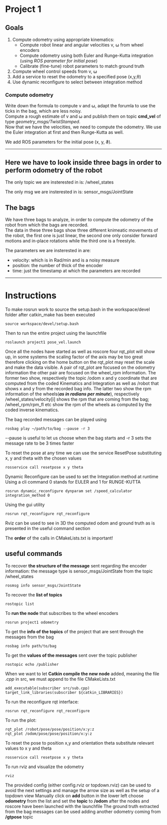 # Project 1

## Goals
1. Compute odometry using appropriate kinematics:
    - Compute robot linear and angular velocities v, ⍵ from wheel encoders
    - Compute odometry using both Euler and Runge-Kutta integration (using *ROS parameter for initial pose*)
    - Calibrate (fine-tune) robot parameters to match ground truth
2. Compute wheel control speeds from v, ⍵
3. Add a service to reset the odometry to a specified pose (x,y,θ)
4. Use dynamic reconfigure to select between integration method

### Compute odometry
Write down the formula to compute v and ⍵, adapt the forumla to use the ticks in the bag, which are less noisy. <br>
Compute a rough estimate of v and ⍵ and publish them on topic **cmd_vel** of type *geometry_msgs/TwistStamped*. <br>
Now that we have the velocities, we need to compute the odometry. We use the Euler integration at first and then Runge-Kutta as well.

We add ROS parameters for the initial pose (x, y, ϑ).

---

## Here we have to look inside three bags in order to perform odometry of the robot

The only topic we are insterested in is: /wheel_states

The only msg we are insterested in is: sensor_msgs/JointState

## The bags

We have three bags to analyze, in order to compute the odometry of the robot from which the bags are recorded. <br>
The data in these three bags show three different knimeatic movements of the robot, the first one is just linear, the second one only consider forward motions and in-place rotations while the third one is a freestyle. 

The parameters we are insterested in are:
- velocity: which is in Rad/min and is a noisy measure
- position: the number of thick of the encoder 
- time: just the timestamp at which the parameters are recorded

---

# Instructions

To make rosrun work to source the setup.bash in the workspace/devel folder after catkin_make has been executed
```
source workspace/devel/setup.bash
```
Then to run the entire project using the launchfile
```
roslaunch project1 pose_vel.launch
```
Once all the nodes have started as well as roscore four rqt_plot will show up, in some systems the scaling factor of the axis may be too great therefore  clicking on the home button on the rqt_plot may reset the scale and make the data visible.
A pair of rqt_plot are focused on the odometry information the other pair are focused on the wheel_rpm information.
The former two show, respectively the topic /odom x and y coordinate that are computed from the coded Kinematics and Integration as well as /robot that shows x and y from the recorded bag info.
The latter two show the rpm information of the wheels(***as in radians per minute***), respectively /wheel_states/velocity[i] shows the rpm that are coming from the bag; /wheel_rpm/rpm_fl etc show the rpm of the wheels as computed by the coded inverse kinematics.

The bag recorded messages can be played using
```
rosbag play ~/path/to/bag --pause -r 3
```
--pause is useful to let us choose when the bag starts and -r 3 sets the message rate to be 3 times faster

To reset the pose at any time we can use the service ResetPose substituting x, y and theta with the chosen values
```
rosservice call resetpose x y theta 
```

Dynamic Reconfigure can be used to set the Integration method at runtime
Using a cli command 0 stands for EULER and 1 for RUNGE-KUTTA
```
rosrun dynamic_reconfigure dynparam set /speed_calculator integration_method 0
```
Using the gui utility 
```
rosrun rqt_reconfigure rqt_reconfigure
```
Rviz can be used to see in 3D the computed odom and ground truth as is presented in the useful command section

The **order** of the calls in CMakeLists.txt is important!

## useful commands

To recover **the structure of the message** sent regarding the encoder information: the message type is sensor_msgs/JointState from the topic /wheel_states
```
rosmsg info sensor_msgs/JointState
```

To recover the **list of topics**
```
rostopic list
```

To **run the node** that subscribes to the wheel encoders
```
rosrun project1 odometry
```

To get the **info of the topics** of the project that are sent through the messages from the bag
```
rosbag info path/to/bag
```

To get the **values of the messages** sent over the topic publisher
```
rostopic echo /publisher
```

When we want to let **Catkin compile the new node** added, meaning the file _.cpp_ in src, we must append to the file CMakeLists.txt
```
add_executable(subscriber src/sub.cpp) target_link_libraries(subscriber ${catkin_LIBRARIES})
```

To run the reconfigure rqt interface:
```
rosrun rqt_reconfigure rqt_reconfigure
```

To run the plot:
```
rqt_plot /robot/pose/pose/position/x:y:z
rqt_plot /odom/pose/pose/position/x:y:z
```

To reset the pose to position x,y and orientation theta substitute relevant values to x y and theta
```
rosservice call resetpose x y theta 
```

To run rviz and visualize the odometry
```
rviz
```
The provided config (either config.rviz or topdown.rviz) can be used to avoid the next settings and manage the arrow size as well as the setup of a topdown view
Manually click on **add** button in the lower left choose **odometry** from the list and set the **topic** to **/odom** after the nodes and roscore have been launched with the launchfile
The ground truth extracted from the bag messages can be used adding another odometry coming from **/gtpose** topic

